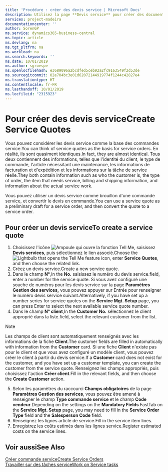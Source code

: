 ```yaml
---
title: 'Procédure : créer des devis service | Microsoft Docs'
description: Utilisez la page **Devis service** pour créer des documents dans lesquels vous saisissez des informations sur un service, tel que réparation et maintenance, pour des articles de service à la demande du client. Vous pouvez utiliser un devis service comme brouillon d'une commande service, et convertir le devis en commande.
services: project-madeira
documentationcenter: ''
author: SorenGP
ms.service: dynamics365-business-central
ms.topic: article
ms.devlang: na
ms.tgt_pltfrm: na
ms.workload: na
ms.search.keywords: ''
ms.date: 10/01/2019
ms.author: sgroespe
ms.openlocfilehash: e3689096a2bcdfed5ceb92a2fc9163549f2d53de
ms.sourcegitcommit: 02e704bc3e01d62072144919774f1244c42827e4
ms.translationtype: HT
ms.contentlocale: fr-FR
ms.lasthandoff: 10/01/2019
ms.locfileid: "2315923"
---
```

# <a name="create-service-quotes"></a><span data-ttu-id="26ad6-104">Pour créer des devis service</span><span class="sxs-lookup"><span data-stu-id="26ad6-104">Create Service Quotes</span></span>
<span data-ttu-id="26ad6-105">Vous pouvez considérer les devis service comme la base des commandes service.</span><span class="sxs-lookup"><span data-stu-id="26ad6-105">You can think of service quotes as the basis for service orders.</span></span> <span data-ttu-id="26ad6-106">En réalité, ils sont quasiment identiques.</span><span class="sxs-lookup"><span data-stu-id="26ad6-106">In fact, they are almost identical.</span></span> <span data-ttu-id="26ad6-107">Tous deux contiennent des informations, telles que l'identité du client, le type de commande, l'article nécessitant une maintenance, les informations de facturation et d'expédition et les informations sur la tâche de service réelle.</span><span class="sxs-lookup"><span data-stu-id="26ad6-107">They both contain information such as who the customer is, the type of order, the item that needs service, billing and shipping information, and information about the actual service work.</span></span>
 
<span data-ttu-id="26ad6-108">Vous pouvez utiliser un devis service comme brouillon d'une commande service, et convertir le devis en commande.</span><span class="sxs-lookup"><span data-stu-id="26ad6-108">You can use a service quote as a preliminary draft for a service order, and then convert the quote to a service order.</span></span>  
  
## <a name="to-create-a-service-quote"></a><span data-ttu-id="26ad6-109">Pour créer un devis service</span><span class="sxs-lookup"><span data-stu-id="26ad6-109">To create a service quote</span></span>  
1. <span data-ttu-id="26ad6-110">Choisissez l'icône ![Ampoule qui ouvre la fonction Tell Me](media/ui-search/search_small.png "Dites-moi ce que vous voulez faire"), saisissez **Devis services**, puis sélectionnez le lien associé.</span><span class="sxs-lookup"><span data-stu-id="26ad6-110">Choose the ![Lightbulb that opens the Tell Me feature](media/ui-search/search_small.png "Tell me what you want to do") icon, enter **Service Quotes**, and then choose the related link.</span></span>  
2. <span data-ttu-id="26ad6-111">Créez un devis service.</span><span class="sxs-lookup"><span data-stu-id="26ad6-111">Create a new service quote.</span></span>  
3. <span data-ttu-id="26ad6-112">Dans le champ **N°**,</span><span class="sxs-lookup"><span data-stu-id="26ad6-112">In the **No.**</span></span> <span data-ttu-id="26ad6-113">saisissez le numéro du devis service.</span><span class="sxs-lookup"><span data-stu-id="26ad6-113">field, enter a number for the service quote.</span></span> <span data-ttu-id="26ad6-114">Si vous avez configuré une souche de numéros pour les devis service sur la page **Paramètres Gestion des services,** vous pouvez appuyer sur Entrée pour renseigner le numéro devis service suivant.</span><span class="sxs-lookup"><span data-stu-id="26ad6-114">Alternatively, if you have set up a number series for service quotes on the **Service Mgt. Setup** page, you can press Enter to select the next available service quote number.</span></span>  
4. <span data-ttu-id="26ad6-115">Dans le champ **N° client**,</span><span class="sxs-lookup"><span data-stu-id="26ad6-115">In the **Customer No.**</span></span>  <span data-ttu-id="26ad6-116">sélectionnez le client approprié dans la liste.</span><span class="sxs-lookup"><span data-stu-id="26ad6-116">field, select the relevant customer from the list.</span></span>  

  > [!Note]  
  >  <span data-ttu-id="26ad6-117">Les champs de client sont automatiquement renseignés avec les informations de la fiche **Client**.</span><span class="sxs-lookup"><span data-stu-id="26ad6-117">The customer fields are filled in automatically with information from the **Customer** card.</span></span> <span data-ttu-id="26ad6-118">Si une fiche **Client** n'existe pas pour le client et que vous avez configuré un modèle client, vous pouvez créer le client à partir du devis service.</span><span class="sxs-lookup"><span data-stu-id="26ad6-118">If a **Customer** card does not exist for the customer, and you have set up a customer template, you can create the customer from the service quote.</span></span> <span data-ttu-id="26ad6-119">Renseignez les champs appropriés, puis choisissez l'action **Créer client**.</span><span class="sxs-lookup"><span data-stu-id="26ad6-119">Fill in the relevant fields, and then choose the **Create Customer** action.</span></span>  
  
5. <span data-ttu-id="26ad6-120">Selon les paramètres du raccourci **Champs obligatoires** de la page **Paramètres Gestion des services**, vous pouvez être amené à renseigner le champ **Type commande service** et le champ **Code vendeur**.</span><span class="sxs-lookup"><span data-stu-id="26ad6-120">Depending on the settings on the **Mandatory Fields** FastTab on the **Service Mgt. Setup** page, you may need to fill in the **Service Order Type** field and the **Salesperson Code** field.</span></span>  
6. <span data-ttu-id="26ad6-121">Renseignez les lignes article de service.</span><span class="sxs-lookup"><span data-stu-id="26ad6-121">Fill in the service item lines.</span></span>  
7. <span data-ttu-id="26ad6-122">Enregistrez les coûts estimés dans les lignes service.</span><span class="sxs-lookup"><span data-stu-id="26ad6-122">Register estimated costs on the service lines.</span></span>  
  
## <a name="see-also"></a><span data-ttu-id="26ad6-123">Voir aussi</span><span class="sxs-lookup"><span data-stu-id="26ad6-123">See Also</span></span>  
[<span data-ttu-id="26ad6-124">Créer commande service</span><span class="sxs-lookup"><span data-stu-id="26ad6-124">Create Service Orders</span></span>](service-how-to-create-service-orders.md)  
[<span data-ttu-id="26ad6-125">Travailler sur des tâches service</span><span class="sxs-lookup"><span data-stu-id="26ad6-125">Work on Service tasks</span></span>](service-how-to-work-on-service-tasks.md)  

 